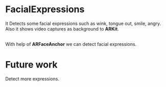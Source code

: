 # FacialExpressions
It Detects some facial expressions such as wink, tongue out, smile, angry. Also it shows video captures as background to <b>ARKit</b>.

<br> With help of <b>ARFaceAnchor</b> we can detect facial expressions.

# Future work
Detect more expressions.

